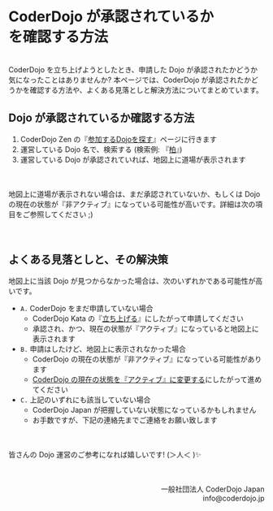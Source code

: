 # CoderDojo が承認されているか<br>を確認する方法
<br>
CoderDojo を立ち上げようとしたとき、申請した Dojo が承認されたかどうか気になったことはありませんか? 本ページでは、CoderDojo が承認されたかどうかを確認する方法や、よくある見落としと解決方法についてまとめています。

## Dojo が承認されているか確認する方法

1. CoderDojo Zen の『[参加するDojoを探す](https://zen.coderdojo.com/find)』ページに行きます
2. 運営している Dojo 名で、検索する (検索例: 『[柏](https://zen.coderdojo.com/find?q=%E6%9F%8F&p=1)』)
3. 運営している Dojo が承認されていれば、地図上に道場が表示されます

　

地図上に道場が表示されない場合は、まだ承認されていないか、もしくは Dojo の現在の状態が『非アクティブ』になっている可能性が高いです。詳細は次の項目をご参照してください ;)

　

## よくある見落としと、その解決策

地図上に当該 Dojo が見つからなかった場合は、次のいずれかである可能性が高いです。

- `A.` CoderDojo をまだ申請していない場合
  - CoderDojo Kata の『[立ち上げる](/kata#startup)』にしたがって申請してください
  - 承認され、かつ、現在の状態が『アクティブ』になっていると地図上に表示されます
- `B.` 申請はしたけど、地図上に表示されなかった場合
  - CoderDojo の現在の状態が『非アクティブ』になっている可能性があります
  - [CoderDojo の現在の状態を『アクティブ』に変更する](/docs/how-to-change-dojo-status)にしたがって進めてください
- `C.` 上記のいずれにも該当していない場合
  - CoderDojo Japan が把握していない状態になっているかもしれません
  - お手数ですが、下記の連絡先までご連絡をお願い致します

　

皆さんの Dojo 運営のご参考になれば嬉しいです! (＞人＜ )✨

　

<div align="right">
一般社団法人 CoderDojo Japan<br>
info@coderdojo.jp
</div>




